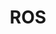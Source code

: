 ---
category: [ros] #Category ID.
hue: var(--c-themeHueGreen) #Category hue. See note [1].
title: ROS #Category title.
description: Robot Operating System (ROS)資訊與練習。
---